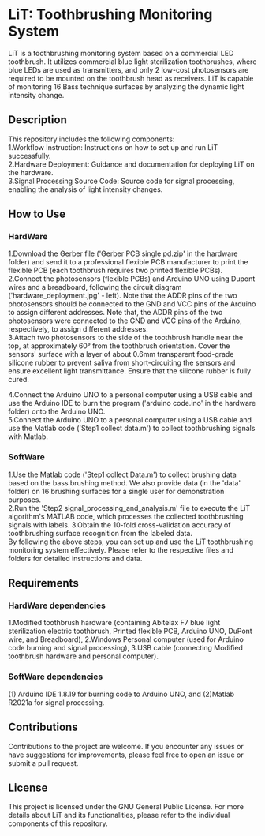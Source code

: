 # LiT: Toothbrushing Monitoring System
LiT is a toothbrushing monitoring system based on a commercial LED toothbrush. It utilizes commercial blue light sterilization toothbrushes, where blue LEDs are used as transmitters, and only 2 low-cost photosensors are required to be mounted on the toothbrush head as receivers. LiT is capable of monitoring 16 Bass technique surfaces by analyzing the dynamic light intensity change.

## Description
This repository includes the following components:  
 1.Workflow Instruction: Instructions on how to set up and run LiT successfully.  
 2.Hardware Deployment: Guidance and documentation for deploying LiT on the hardware.  
 3.Signal Processing Source Code: Source code for signal processing, enabling the analysis of light intensity changes.  

## How to Use
### HardWare
1.Download the Gerber file ('Gerber PCB single pd.zip' in the hardware folder) and send it to a professional flexible PCB manufacturer to print the flexible PCB (each toothbrush requires two printed flexible PCBs).   
2.Connect the photosensors (flexible PCBs) and Arduino UNO using Dupont wires and a breadboard, following the circuit diagram ('hardware_deployment.jpg' - left). Note that the ADDR pins of the two photosensors should be connected to the GND and VCC pins of the Arduino to assign different addresses.
Note that, the ADDR pins of the two photosensors were connected to the GND and VCC pins of the Arduino, respectively, to assign different addresses.  
3.Attach two photosensors to the side of the toothbrush handle near the top, at approximately 60° from the toothbrush orientation. Cover the sensors' surface with a layer of about 0.6mm transparent food-grade silicone rubber to prevent saliva from short-circuiting the sensors and ensure excellent light transmittance. Ensure that the silicone rubber is fully cured.  

4.Connect the Arduino UNO to a personal computer using a USB cable and use the Arduino IDE to burn the program ('arduino code.ino' in the hardware folder) onto the Arduino UNO.  
5.Connect the Arduino UNO to a personal computer using a USB cable and use the Matlab code ('Step1 collect data.m') to collect toothbrushing signals with Matlab.  
### SoftWare
1.Use the Matlab code ('Step1 collect Data.m') to collect brushing data based on the bass brushing method. We also provide data (in the 'data' folder) on 16 brushing surfaces for a single user for demonstration purposes.  
2.Run the 'Step2 signal_processing_and_analysis.m' file to execute the LiT algorithm's MATLAB code, which processes the collected toothbrushing signals with labels.
3.Obtain the 10-fold cross-validation accuracy of toothbrushing surface recognition from the labeled data.  
By following the above steps, you can set up and use the LiT toothbrushing monitoring system effectively. Please refer to the respective files and folders for detailed instructions and data.
## Requirements
### HardWare dependencies
1.Modified toothbrush hardware (containing Abitelax F7 blue light sterilization electric toothbrush, Printed flexible PCB, Arduino UNO, DuPont wire, and Breadboard),
2.Windows Personal computer (used for Arduino code burning and signal processing),
3.USB cable (connecting Modified toothbrush hardware and personal computer).
### SoftWare dependencies
(1) Arduino IDE 1.8.19 for burning code to Arduino UNO, and (2)Matlab R2021a for signal processing.
## Contributions
Contributions to the project are welcome. If you encounter any issues or have suggestions for improvements, please feel free to open an issue or submit a pull request.
## License
This project is licensed under the GNU General Public License.
For more details about LiT and its functionalities, please refer to the individual components of this repository.
